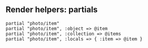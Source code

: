 ## Render helpers: partials

    partial "photo/item"
    partial "photo/item", :object => @item
    partial "photo/item", :collection => @items
    partial "photo/item", :locals => { :item => @item }
